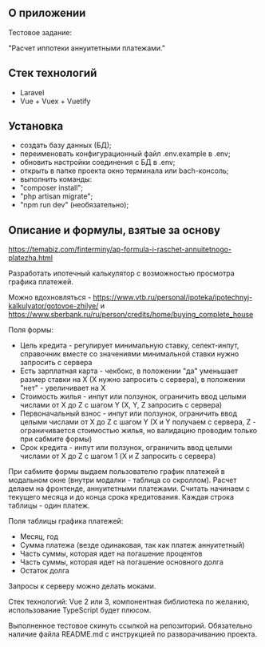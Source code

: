 ## О приложении

Тестовое задание:

"Расчет иппотеки аннуитетными платежами."

## Стек технологий

- Laravel
- Vue + Vuex + Vuetify

## Установка

- создать базу данных (БД);
- переименовать конфигурационный файл .env.example в .env;
- обновить настройки соединения с БД в .env;
- открыть в папке проекта окно терминала или bach-консоль;
- выполнить команды:
- "composer install";
- "php artisan migrate";
- "npm run dev" (необязательно);

## Описание и формулы, взятые за основу 

https://temabiz.com/finterminy/ap-formula-i-raschet-annuitetnogo-platezha.html

Разработать ипотечный калькулятор с возможностью просмотра графика платежей.

Можно вдохновляться - https://www.vtb.ru/personal/ipoteka/ipotechnyj-kalkulyator/gotovoe-zhilye/ и https://www.sberbank.ru/ru/person/credits/home/buying_complete_house

Поля формы:
- Цель кредита - регулирует минимальную ставку, селект-инпут, справочник вместе со значениями минимальной ставки нужно запросить с сервера
- Есть зарплатная карта - чекбокс, в положении "да" уменьшает размер ставки на X (X нужно запросить с сервера), в положении "нет" - увеличивает на X
- Стоимость жилья - инпут или ползунок, ограничить ввод целыми числами от X до Z с шагом Y (X, Y, Z запросить с сервера)
- Первоначальный взнос - инпут или ползунок, ограничить ввод целыми числами от X до Z с шагом Y (X и Y получаем с сервера, Z - ограничивается стоимостью жилья, но валидацию проводим только при сабмите формы)
- Срок кредита - инпут или ползунок, ограничить ввод целыми числами от X до Z с шагом 1 (X и Z запросить с сервера)

При сабмите формы выдаем пользователю график платежей в модальном окне (внутри модалки - таблица со скроллом).
Расчет делаем на фронтенде, аннуитетными платежами.
Считать начинаем с текущего месяца и до конца срока кредитования. Каждая строка таблицы - один платеж.

Поля таблицы графика платежей:
- Месяц, год
- Сумма платежа (везде одинаковая, так как платеж аннуитетный)
- Часть суммы, которая идет на погашение процентов
- Часть суммы, которая идет на погашение основного долга
- Остаток долга

Запросы к серверу можно делать моками.

Стек технологий: Vue 2 или 3, компонентная библиотека по желанию, использование TypeScript будет плюсом.

Выполненное тестовое скинуть ссылкой на репозиторий. Обязательно наличие файла README.md с инструкцией по разворачиванию проекта.

